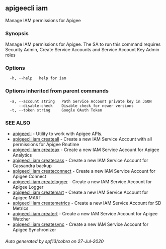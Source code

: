 ## apigeecli iam

Manage IAM permissions for Apigee

### Synopsis

Manage IAM permissions for Apigee. The SA to run this command requires Security Admin, Create Service Accounts and Service Account Key Admin roles

### Options

```
  -h, --help   help for iam
```

### Options inherited from parent commands

```
  -a, --account string   Path Service Account private key in JSON
      --disable-check    Disable check for newer versions
  -t, --token string     Google OAuth Token
```

### SEE ALSO

* [apigeecli](apigeecli.md)	 - Utility to work with Apigee APIs.
* [apigeecli iam createall](apigeecli_iam_createall.md)	 - Create a new IAM Service Account with all permissions for Apigee Rnutime
* [apigeecli iam createax](apigeecli_iam_createax.md)	 - Create a new IAM Service Account for Apigee Analytics
* [apigeecli iam createcass](apigeecli_iam_createcass.md)	 - Create a new IAM Service Account for Cassandra backup
* [apigeecli iam createconnect](apigeecli_iam_createconnect.md)	 - Create a new IAM Service Account for Apigee Connect
* [apigeecli iam createlogger](apigeecli_iam_createlogger.md)	 - Create a new IAM Service Account for Apigee Logger
* [apigeecli iam createmart](apigeecli_iam_createmart.md)	 - Create a new IAM Service Account for Apigee MART
* [apigeecli iam createmetrics](apigeecli_iam_createmetrics.md)	 - Create a new IAM Service Account for SD Metrics
* [apigeecli iam creatert](apigeecli_iam_creatert.md)	 - Create a new IAM Service Account for Apigee Watcher
* [apigeecli iam createsync](apigeecli_iam_createsync.md)	 - Create a new IAM Service Account for Apigee Synchronizer

###### Auto generated by spf13/cobra on 27-Jul-2020

